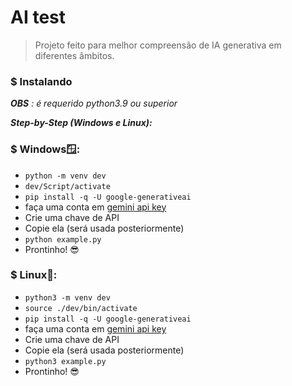 # AI test

> Projeto feito para melhor compreensão de IA generativa em diferentes âmbitos.

### $ Instalando
_**OBS** : é requerido python3.9 ou superior_

***Step-by-Step (Windows e Linux):***

### $ Windows🪟:

* `python -m venv dev`
* `dev/Script/activate`
* `pip install -q -U google-generativeai`
* faça uma conta em [gemini api key](https://aistudio.google.com/app/apikey?hl=pt-br)
* Crie uma chave de API
* Copie ela (será usada posteriormente)
* `python example.py`
* Prontinho! 😎

### $ Linux🐧:

* `python3 -m venv dev`
* `source ./dev/bin/activate`
* `pip install -q -U google-generativeai`
* faça uma conta em [gemini api key](https://aistudio.google.com/app/apikey?hl=pt-br)
* Crie uma chave de API
* Copie ela (será usada posteriormente)
* `python3 example.py`
* Prontinho! 😎